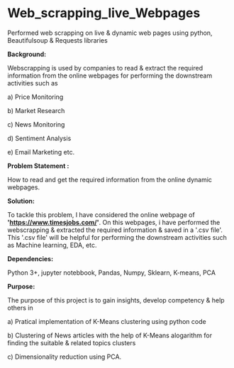 # Web_scrapping_live_Webpages
Performed web scrapping on live &amp; dynamic web pages using python, Beautifulsoup &amp; Requests libraries

**Background:**

Webscrapping is used by companies to read & extract the required information from the online webpages for performing the downstream activities such as

a) Price Monitoring

b) Market Research

c) News Monitoring

d) Sentiment Analysis

e) Email Marketing  etc.

**Problem Statement :**

How to read and get the required information from the online dynamic webpages. 


**Solution:**

To tackle this problem, I have considered the online webpage of **'https://www.timesjobs.com/'**. On this webpages, i have performed the webscrapping & extracted the
required information & saved in a '.csv file'. This '.csv file' will be helpful for performing the downstream activities such as Machine learning, EDA, etc.

**Dependencies:**

Python 3+, jupyter notebbook, Pandas, Numpy, Sklearn, K-means, PCA

**Purpose:**

The purpose of this project is to gain insights, develop competency & help others in

a) Pratical implementation of K-Means clustering using python code

b) Clustering of News articles with the help of K-Means alogarithm for finding the suitable & related topics clusters

c) Dimensionality reduction using PCA.
